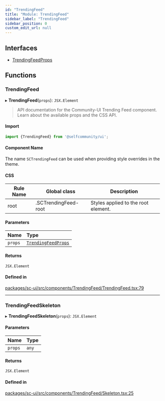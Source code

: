 ```yaml
---
id: "TrendingFeed"
title: "Module: TrendingFeed"
sidebar_label: "TrendingFeed"
sidebar_position: 0
custom_edit_url: null
---
```


## Interfaces

- [TrendingFeedProps](../interfaces/TrendingFeed.TrendingFeedProps)

## Functions

### TrendingFeed

▸ **TrendingFeed**(`props`): `JSX.Element`

> API documentation for the Community-UI Trending Feed component. Learn about the available props and the CSS API.

#### Import

```jsx
import {TrendingFeed} from '@selfcommunity/ui';
```

#### Component Name

The name `SCTrendingFeed` can be used when providing style overrides in the theme.

#### CSS

|Rule Name|Global class|Description|
|---|---|---|
|root|.SCTrendingFeed-root|Styles applied to the root element.|

#### Parameters

| Name | Type |
| :------ | :------ |
| `props` | [`TrendingFeedProps`](../interfaces/TrendingFeed.TrendingFeedProps) |

#### Returns

`JSX.Element`

#### Defined in

[packages/sc-ui/src/components/TrendingFeed/TrendingFeed.tsx:79](https://github.com/selfcommunity/community-ui/blob/80e4c04/packages/sc-ui/src/components/TrendingFeed/TrendingFeed.tsx#L79)

___

### TrendingFeedSkeleton

▸ **TrendingFeedSkeleton**(`props`): `JSX.Element`

#### Parameters

| Name | Type |
| :------ | :------ |
| `props` | `any` |

#### Returns

`JSX.Element`

#### Defined in

[packages/sc-ui/src/components/TrendingFeed/Skeleton.tsx:25](https://github.com/selfcommunity/community-ui/blob/80e4c04/packages/sc-ui/src/components/TrendingFeed/Skeleton.tsx#L25)
